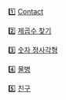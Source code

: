 <br>

1️⃣ [Contact](https://www.acmicpc.net/problem/1013)

2️⃣ [제곱수 찾기](https://www.acmicpc.net/problem/1025)

3️⃣ [숫자 정사각형](https://www.acmicpc.net/problem/1051)

4️⃣ [물병](https://www.acmicpc.net/problem/1052)

5️⃣ [친구](https://www.acmicpc.net/problem/1058)
